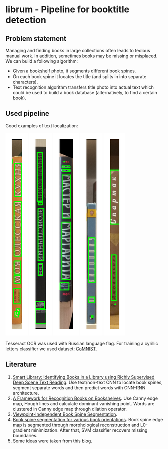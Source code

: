 # librum - Pipeline for booktitle detection

## **Problem statement**

Managing and finding books in large collections often leads to tedious manual work. In addition, sometimes books may be missing or misplaced.
We can build a following algorithm:
* Given a bookshelf photo, it segments different book spines.
* On each book spine it locates the title (and splits in into separate characters).
* Text recognition algorithm transfers title photo into actual text which could be used to build a book database (alternatively, to find a certain book).


## **Used pipeline**

Good examples of text localization:

![](./images/0.png)
![](./images/01.png)
![](./images/02.png)
![](./images/03.png)
![](./images/04.png)

Tesseract OCR was used with Russian language flag.
For training a cyrillic letters classifier we used dataset: [CoMNIST](https://github.com/GregVial/CoMNIST).

## **Literature**
1.  [Smart Library: Identifying Books in a Library using Richly Supervised Deep
Scene Text Reading](https://arxiv.org/pdf/1611.07385.pdf). Use text/non-text CNN to locate book spines, segment separate words and then predict words with CNN-RNN architecture.
2. [A Framework for Recognition Books on Bookshelves](https://www.researchgate.net/publication/220778125_A_Framework_for_Recognition_Books_on_Bookshelves). Use Canny edge map, Hough lines and calculate dominant vanishing point. Words are clustered in Canny edge map through dilation operator. 
3. [Viewpoint-Independent Book Spine Segmentation](https://www.researchgate.net/publication/269299980_Viewpoint-independent_book_spine_segmentation).
4. [Book spine segmentation for various book orientations](https://www.researchgate.net/publication/300412373_Book_spine_segmentation_for_various_book_orientations). Book spine edge map is segmented through morphological reconstruction and L0-gradient minimization. After that, SVM classifier recovers missing boundaries. 
5. Some ideas were taken from this [blog](https://www.cs.bgu.ac.il/~ben-shahar/Teaching/Computational-Vision/StudentProjects/ICBV151/ICBV-2015-1-PavelRubinson/index.php).
